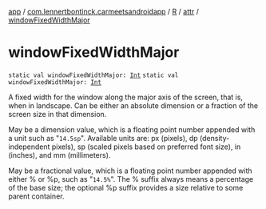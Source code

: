 [app](../../../index.md) / [com.lennertbontinck.carmeetsandroidapp](../../index.md) / [R](../index.md) / [attr](index.md) / [windowFixedWidthMajor](./window-fixed-width-major.md)

# windowFixedWidthMajor

`static val windowFixedWidthMajor: `[`Int`](https://kotlinlang.org/api/latest/jvm/stdlib/kotlin/-int/index.html)
`static val windowFixedWidthMajor: `[`Int`](https://kotlinlang.org/api/latest/jvm/stdlib/kotlin/-int/index.html)

A fixed width for the window along the major axis of the screen, that is, when in landscape. Can be either an absolute dimension or a fraction of the screen size in that dimension.

May be a dimension value, which is a floating point number appended with a unit such as "`14.5sp`". Available units are: px (pixels), dp (density-independent pixels), sp (scaled pixels based on preferred font size), in (inches), and mm (millimeters).

May be a fractional value, which is a floating point number appended with either % or %p, such as "`14.5%`". The % suffix always means a percentage of the base size; the optional %p suffix provides a size relative to some parent container.

